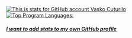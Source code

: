 <a target="_blank" href="https://github.com/vaskocuturilo">
<img alt="This is stats for GitHub account Vasko Cuturilo" align="center" src="https://github-readme-stats.vercel.app/api/?username=vaskocuturilo&count_private=true&show_icons=true&theme=tokyonight&custom_title=GitHub%20Profile%20Summary&include_all_commits=true&hide_border=true&hide_rank=true" />
</a>
<a target="_blank" href="https://github.com/vaskocuturilo?tab=repositories&q=&type=public">
<img alt="Top Program Languages: " align="center" src="https://github-readme-stats.vercel.app/api/top-langs/?username=vaskocuturilo&theme=tokyonight&layout=compact&hide_border=true&custom_title=Top%20Languages&langs_count=8" />
</a>

##### <a target="_blank" href="https://github.com/anuraghazra/github-readme-stats">I want to add stats to my own GitHub profile</a>
